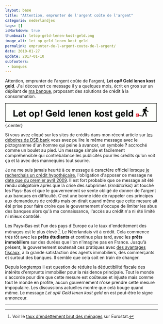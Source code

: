 ```yaml
---
layout: base
title: "Attention, emprunter de l'argent coûte de l'argent"
categorie: nederlandjes
tags: []
isMarkdown: true
thumbnail: letop-geld-lenen-kost-geld.png
image_alt: let op geld lenen kost geld
permalink: emprunter-de-l-argent-coute-de-l-argent/
date: 2010-01-27
update: 2017-01-10
subfooters:
 - banques
---
```


Attention, emprunter de l'argent coûte de l'argent, **Let op# Geld lenen kost geld**. J'ai découvert ce message il y a quelques mois, écrit en gros sur un dépliant de [ma banque](/changement-de-banque-rabobank), proposant des solutions de crédit à la consommation.

![let op geld lenen kost geld](letop-geld-lenen-kost-geld.png){.center}

<!--excerpt-->

Si vous avez cliqué sur les sites de crédits dans mon récent article sur [les déboires de DSB bank](/dsb-bank-c-est-la-fin) vous avez pu lire le même message avec le pictogramme d'un homme qui peine à avancer, un symbole **?** accroché comme un boulet au pied. Un message simple et facilement compréhensible qui contrebalance les publicités pour les crédits qu'on voit ça et là avec des mannequins tout sourire.

Je ne me suis jamais heurté à ce message à caractère officiel lorsque [je recherchais un crédit hypothécaire](/credits-pays-bas), l'obligation d'apposer ce message ne [date que du premier avril 2009](http://consument.afm.nl/consumenten/actueel/nieuws/2009/waarschuwingszin.aspx). Il est fort probable que ce message ait été rendu obligatoire après que la crise des subprimes (*kreditcrisis*) ait touché les Pays-Bas et que le gouvernement se sente obligé de donner de l'argent aux banques en difficulté. C'est une bonne idée de rappeler ces principes aux demandeurs de crédits mais on dirait quand même que cette mesure ait été prise pour faire croire que le gouvernement s'occupe de limiter les abus des banques alors qu'à ma connaissance, l'accès au crédit n'a ni été limité ni mieux contrôlé. 

Les Pays-Bas est l'un des pays d'Europe ou le taux d'endettement des ménages est le plus élevé [^1]. Le Néerlandais vit à crédit. Cela commence très tôt avec les **prêts étudiants** et continue plus tard, avec les **prêts immobiliers** sur des durées que l'on n'imagine pas en France. Jusqu'à présent, le gouvernement soutenait ces pratiques avec [des avantages fiscaux](/impot-sur-le-revenu-effet-de-seuil), à la grande satisfaction des agents immobiliers, des commerçants et surtout des banques. Il semble que cela soit en train de changer.

Depuis longtemps il est question de réduire la déductibilité fiscale des intérêts d'emprunts immobilier pour la résidence principale. Tout le monde s'accorde pour dire que cette mesure est coûteuse et injuste mais comme tout le monde en profite, aucun gouvernement n'ose prendre cette mesure impopulaire. Les discussions actuelles montre que celà bouge quand même. Le message *Let op# Geld lenen kost geld* en est peut-être le signe annonceur.
 
---
[^1]: Voir le [taux d'endettement brut des ménages](http://epp.eurostat.ec.europa.eu/tgm/table.do?tab=table&init=1&language=fr&pcode=tec00104&plugin=0) sur Eurostat.